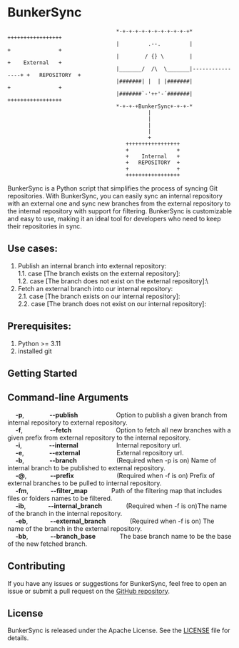 # BunkerSync

                                                                                                       
                                                                                                       
                                                                                                       
                                      *-+-+-+-+-+-+-+-+-+-+-+*                  +++++++++++++++++            
                                      |         .--.         |                  +               +          
                                      |        / {} \        |                  +    External   +          
                                      |_______/  /\  \_______|----------------+ +   REPOSITORY  +
                                      |#######| |  | |#######|                  +               +
                                      |#######`-'++'-´#######|                  +++++++++++++++++
                                      *-+-+-+BunkerSync+-+-+-*
                                                |
                                                |
                                                |
                                                |
                                                +   
                                         +++++++++++++++++
                                         +               +
                                         +    Internal   +
                                         +   REPOSITORY  +
                                         +               +
                                         +++++++++++++++++

BunkerSync is a Python script that simplifies the process of syncing Git repositories. With BunkerSync, you can easily sync an internal repository with an external one and sync new branches from the external repository to the internal repository with support for filtering. BunkerSync is customizable and easy to use, making it an ideal tool for developers who need to keep their repositories in sync.
## Use cases:
  1. Publish an internal branch into external repository:\
     1.1. case [The branch exists on the external repository]:\
     1.2. case [The branch does not exist on the external repository]:\
  2. Fetch an external branch into our internal repository:\
     2.1. case [The branch exists on our internal repository]:\
     2.2. case [The branch does not exist on our internal repository]:
## Prerequisites:
  1. Python >= 3.11
  2. installed git

## Getting Started

## Command-line Arguments
&emsp; **-p**,&emsp;&emsp; &emsp;&ensp; **--publish** &emsp;&emsp; &emsp;&emsp;&nbsp;&emsp;       Option to publish a given branch from internal repository to external repository.\
&emsp; **-f**,&emsp;&emsp; &emsp;&ensp;&nbsp; **--fetch** &emsp;&emsp; &emsp;&emsp;&emsp;&nbsp;&emsp;         Option to fetch all new branches with a given prefix from external repository to the internal repository.\
&emsp; **-i**,&emsp;&emsp; &emsp;&ensp;&nbsp; **--internal** &emsp;&emsp; &emsp;&emsp;&nbsp;&emsp;      Internal repository url.\
&emsp; **-e**,&emsp;&emsp; &emsp;&ensp; **--external** &emsp;&emsp; &emsp;&emsp;&emsp;     External repository url.\
&emsp; **-b**,&emsp;&emsp; &emsp;&ensp; **--branch** &emsp;&emsp; &emsp;&emsp;&ensp;&emsp;        (Required when -p is on) Name of internal branch to be published to external repository.\
&emsp; **-@**,&emsp;&emsp; &emsp;&ensp;**--prefix** &emsp;&emsp; &emsp;&emsp;&emsp;&emsp;        (Required when -f is on) Prefix of external branches to be pulled to internal repository.\
&emsp; **-fm**,&emsp;&emsp; &emsp; **--filter_map** &emsp;&emsp; &emsp;                    Path of the filtering map that includes files or folders names to be filtered.\
&emsp; **-ib**,&emsp;&emsp; &emsp; **--internal_branch** &emsp;&emsp; &emsp;               (Required when -f is on)The name of the branch in the internal repository.\
&emsp; **-eb**,&emsp;&emsp; &emsp; **--external_branch** &emsp;&emsp; &emsp;               (Required when -f is on) The name of the branch in the external repository.\
&emsp; **-bb**,&emsp;&emsp; &emsp; **--branch_base** &emsp;&emsp; &emsp; The base branch name to be the base of the new fetched branch.

## Contributing

If you have any issues or suggestions for BunkerSync, feel free to open an issue or submit a pull request on the [GitHub repository](https://github.com/okashaluai/BunkerSync). 

## License

BunkerSync is released under the Apache License. See the [LICENSE](https://github.com/okashaluai/BunkerSync/blob/main/LICENSE) file for details.
